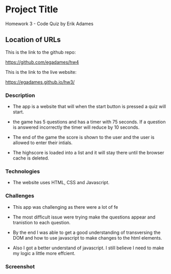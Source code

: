 # Project Title

Homework 3 - Code Quiz by Erik Adames

## Location of URLs

This is the link to the github repo:

https://github.com/egadames/hw4

This is the link to the live website:

https://egadames.github.io/hw3/

### Description

- The app is a website that will when the start button is pressed a quiz will start.

- the game has 5 questions and has a timer with 75 seconds. If a question is answered incorrectly
the timer will reduce by 10 seconds.

- The end of the game the score is shown to the user and the user is allowed to enter their intials.

- The highscore is loaded into a list and it will stay there until the browser cache is deleted.

### Technologies

- The website uses HTML, CSS and Javascript.

### Challenges

- This app was challenging as there were a lot of fe

- The most difficult issue were trying make the questions appear and tranistion to each question. 

- By the end I was able to get a good understanding of transversing the DOM and how to use javascript to make changes to the html elements.

- Also I got a better understand of javascript. I still believe I need to make my logic a little more effcient.

### Screenshot


